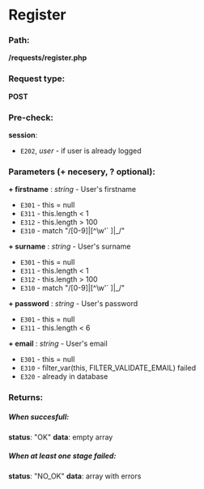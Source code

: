 # Register


### Path:
**/requests/register.php**


### Request type:
**POST**


### Pre-check:

**session**:
* `E202`, *user* - if user is already logged


### Parameters (+ necesery, ? optional):

**+ firstname** : *string* - User's firstname
* `E301` - this = null
* `E311` - this.length < 1
* `E312` - this.length > 100
* `E310` - match "/[0-9]|[^\w\'\` ]|\_/"

**+ surname** : *string* - User's surname
* `E301` - this = null
* `E311` - this.length < 1
* `E312` - this.length > 100
* `E310` - match "/[0-9]|[^\w\'\` ]|\_/"

**+ password** : *string* - User's password
* `E301` - this = null
* `E311` - this.length < 6

**+ email** : *string* - User's email
* `E301` - this = null
* `E310` - filter_var(this, FILTER_VALIDATE_EMAIL) failed
* `E320` - already in database


### Returns:

##### When succesfull:
**status**: "OK"
**data**: empty array

##### When at least one stage failed:
**status**: "NO_OK" 
**data**: array with errors